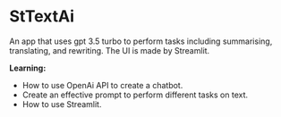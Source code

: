 # StTextAi

An app that uses gpt 3.5 turbo to perform tasks including summarising, translating, and rewriting. The UI is made by Streamlit.

**Learning:**
- How to use OpenAi API to create a chatbot.
- Create an effective prompt to perform different tasks on text.
- How to use Streamlit.
  
